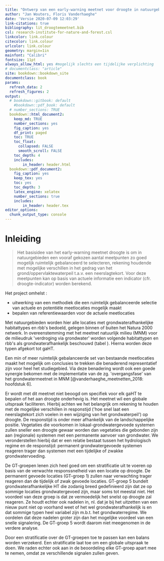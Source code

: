 ```yaml
---
title: "Ontwerp van een early-warning meetnet voor droogte in natuurgebieden"
author: "Jan Wouters, Floris Vanderhaeghe"
date: 'Versie 2020-07-09 12:03:29'
link-citations: true
bibliography: lit_droogtemeetnet.bib
csl: research-institute-for-nature-and-forest.csl
linkcolor: link.colour
citecolor: link.colour
urlcolor: link.colour
geometry: margin=1in
mainfont: "Calibri"
fontsize: 11pt
always_allow_html: yes #mogelijk slechts een tijdelijke verplichting
# documentclass: "article"
site: bookdown::bookdown_site
documentclass: book
params:
  refresh_data: 2
  refresh_figures: 2
output: 
  # bookdown::gitbook: default
    #bookdown::pdf_book: default
  # number_sections: TRUE
  bookdown::html_document2:
    keep_md: TRUE
    number_sections: yes
    fig_caption: yes
    df_print: paged
    toc: TRUE
    toc_float:
      collapsed: FALSE
      smooth_scroll: FALSE
    toc_depth: 4
    includes:
        in_header: header.html
  bookdown::pdf_document2:
    fig_caption: yes
    keep_tex: yes
    toc: yes
    toc_depth: 3
    latex_engine: xelatex
    number_sections: true
    includes:
        in_header: header.tex
editor_options: 
  chunk_output_type: console
---
```


<!--chapter:end:index.Rmd-->

# Inleiding

> Het basisidee van het early-warning meetnet droogte is om in natuurgebieden een vooraf gekozen aantal meetpunten zo goed mogelijk ruimtelijk gebalanceerd te selecteren, rekening houdende met mogelijke verschillen in het gedrag van het grond/oppervlaktewaterpeil t.a.v. een neerslagtekort. Voor deze meetpunten kan op basis van actuele informatie een indicator (cfr. droogte-indicator) worden berekend.

Het project omhelst : 

* uitwerking van een methodiek die een ruimtelijk gebalanceerde selectie van actuele en potentiële meetlocaties mogelijk maakt 
* bepalen van referentiewaarden voor de actuele meetlocaties

Met natuurgebieden worden hier alle locaties met grondwaterafhankelijke habitattypes en rbb's bedoeld, gelegen binnen of buiten het Natura 2000 netwerk. In overeenstemming met het meetnet natuurlijk milieu (MNM) voor de milieudruk 'verdroging via grondwater' worden volgende habitattypen en rbb's als grondwaterafhankelijk beschouwd (tabel <!--\@ref(tab:gw-typen)-->). Hierna worden deze typen afgekort tot gaHT. 


  

Een min of meer ruimtelijk gebalanceerde set van bestaande meetlocaties maakt het mogelijk om conclusies te trekken die benaderend representatief zijn voor heel het studiegebied.
Via deze benadering wordt ook een goede synergie bekomen met de implementatie van de zg. 'overgangsfase' van het grondwatermeetnet in MNM [@vanderhaeghe_meetnetten_2018: hoofdstuk 6].

Er wordt met dit meetnet niet beoogd om specifiek voor elk gaHT te bepalen of het aan droogte onderhevig is. Het meetnet wil een globale uitspraak faciliteren.
Hierbij achten we het belangrijk om rekening te houden met de mogelijke verschillen in responstijd ('hoe snel laat een neerslagtekort zich voelen in een wijziging van het grondwaterpeil') op droogte. De responstijd is onder meer afhankelijk van de landschappelijke positie. Vegetaties die voorkomen in lokaal-grondwatergevoede systemen zullen sneller een droogte gewaar worden dan vegetaties die gebonden zijn aan (regionale) systemen met een permanente aanvoer van grondwater.
We veronderstellen hierbij dat er een relatie bestaat tussen het hydrologisch regime en de responstijd: permanent grondwatergevoede systemen reageren trager dan systemen met een tijdelijke of zwakke grondwatervoeding. 

<!--We vertrekken hiervoor van de 5-delige indeling in grondwatertypegroepen (GT-groep) die toegepast wordt in het MNM (tabel \@ref(tab:GTgroepen)). In de vorige tabel \@ref(tab:gw-typen)) is weergegeven tot welke GT-groep een gaHT gerekend wordt.-->

    

De GT-groepen lenen zich heel goed om een stratificatie uit te voeren op basis van de verwachte responssnelheid van een locatie op droogte. 
De permanent gevoede locaties (GT-groep 1) zullen naar verwachting trager reageren dan de tijdelijk of zwak gevoede locaties. 
GT-groep 5 bundelt grondwaterafhankelijke HT die zodanig breed gedefinieerd zijn dat ze op sommige locaties grondwatergevoed zijn, maar soms tot meestal niet.
Het voordeel van deze groep is dat ze vermoedelijk het snelst op droogte zal reageren.
Ze houdt echter ook nadelen in, nl. dat je bij het uitzetten van een nieuw punt niet op voorhand weet of het wel grondwaterafhankelijk is en dat sommige typen heel variabel zijn m.b.t. het grondwaterregime.
We oordelen dat deze nadelen groter zijn dan het mogelijke voordeel van een snelle signalering.
De GT-groep 5 wordt daarom niet meegenomen in de verdere analyse.

Door een stratificatie over de GT-groepen toe te passen kan een balans worden verzekerd. 
Een stratificatie laat toe om een globale uitspraak te doen.
We raden echter ook aan in de beoordeling elke GT-groep apart mee te nemen, omdat ze verschillende signalen zullen geven. 



<!--chapter:end:01_Inleiding.Rmd-->

